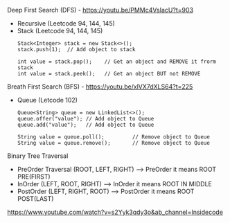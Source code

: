 Deep First Search (DFS) - https://youtu.be/PMMc4VsIacU?t=903
  + Recursive (Leetcode 94, 144, 145)
  + Stack (Leetcode 94, 144, 145)
    ```
    Stack<Integer> stack = new Stack<>();
    stack.push(1);  // Add object to stack
    
    int value = stack.pop();    // Get an object and REMOVE it frorm stack
    int value = stack.peek();   // Get an object BUT not REMOVE
    ```    
Breath First Search (BFS) - https://youtu.be/xlVX7dXLS64?t=225
  - Queue (Letcode 102)
    ```
    Queue<String> queue = new LinkedList<>();
    queue.offer("value"); // Add object to Queue  
    queue.add("value");   // Add object to Queue
    
    String value = queue.poll();         // Remove object to Queue  
    String value = queue.remove();       // Remove object to Queue
    ```
  
Binary Tree Traversal
  + PreOrder Traversal  (ROOT, LEFT, RIGHT) --> PreOrder it means ROOT PRE(FIRST)
  + InOrder             (LEFT, ROOT, RIGHT) --> InOrder it means ROOT IN MIDDLE
  + PostOrder           (LEFT, RIGHT, ROOT) --> PostOrder it means ROOT POST(LAST) 

https://www.youtube.com/watch?v=s2Yyk3qdy3o&ab_channel=Insidecode
